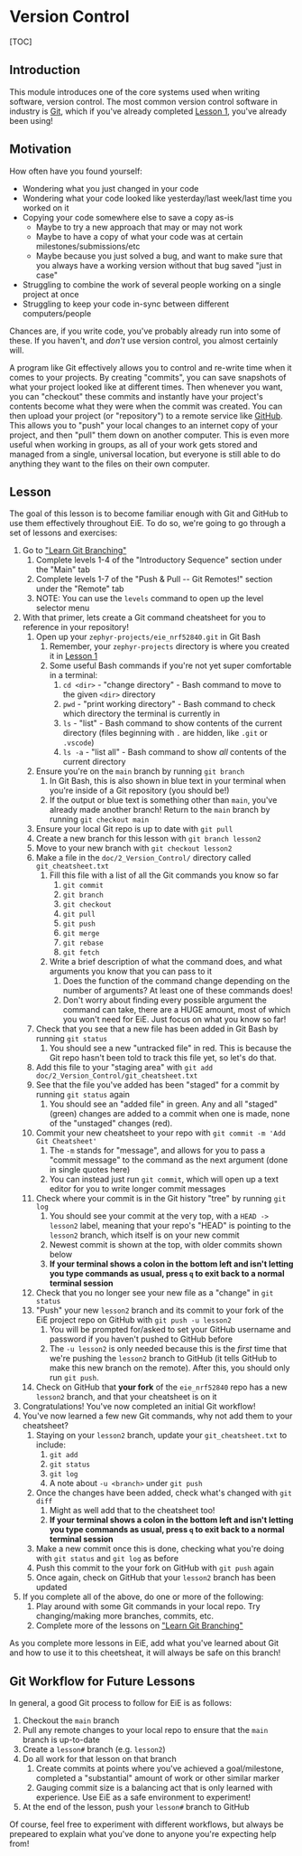 # Version Control

[TOC]

## Introduction

This module introduces one of the core systems used when writing software, version control.
The most common version control software in industry is [Git](https://git-scm.com/),
which if you've already completed [Lesson 1](../1_Getting_Started/README.MD),
you've already been using!

## Motivation

How often have you found yourself:

- Wondering what you just changed in your code
- Wondering what your code looked like yesterday/last week/last time you worked on it
- Copying your code somewhere else to save a copy as-is
  - Maybe to try a new approach that may or may not work
  - Maybe to have a copy of what your code was at certain milestones/submissions/etc
  - Maybe because you just solved a bug, and want to make sure that you always have a working version without that bug saved "just in case"
- Struggling to combine the work of several people working on a single project at once
- Struggling to keep your code in-sync between different computers/people

Chances are, if you write code, you've probably already run into some of these.
If you haven't, and *don't* use version control, you almost certainly will.

A program like Git effectively allows you to control and re-write time when it comes to your projects.
By creating "commits", you can save snapshots of what your project looked like at different times.
Then whenever you want,
you can "checkout" these commits and instantly have your project's contents become what they were when the commit was created.
You can then upload your project (or "repository") to a remote service like [GitHub](https://github.com/eiefirmware).
This allows you to "push" your local changes to an internet copy of your project,
and then "pull" them down on another computer.
This is even more useful when working in groups,
as all of your work gets stored and managed from a single, universal location,
but everyone is still able to do anything they want to the files on their own computer.

## Lesson

The goal of this lesson is to become familiar enough with Git and GitHub to use them effectively throughout EiE.
To do so, we're going to go through a set of lessons and exercises:

1. Go to ["Learn Git Branching"](https://learngitbranching.js.org/)
    1. Complete levels 1-4 of the "Introductory Sequence" section under the "Main" tab
    2. Complete levels 1-7 of the "Push & Pull -- Git Remotes!" section under the "Remote" tab
    3. NOTE: You can use the `levels` command to open up the level selector menu
2. With that primer, lets create a Git command cheatsheet for you to reference in your repository!
    1. Open up your `zephyr-projects/eie_nrf52840.git` in Git Bash
        1. Remember, your `zephyr-projects` directory is where you created it in [Lesson 1](../1_Getting_Started/README.MD)
        2. Some useful Bash commands if you're not yet super comfortable in a terminal:
            1. `cd <dir>` - "change directory" - Bash command to move to the given `<dir>` directory
            2. `pwd` - "print working directory" - Bash command to check which directory the terminal is currently in
            3. `ls` - "list" - Bash command to show contents of the current directory (files beginning with `.` are hidden, like `.git` or `.vscode`)
            4. `ls -a` - "list all" - Bash command to show *all* contents of the current directory
    2. Ensure you're on the `main` branch by running `git branch`
        1. In Git Bash, this is also shown in blue text in your terminal when you're inside of a Git repository (you should be!)
        2. If the output or blue text is something other than `main`, you've already made another branch! Return to the `main` branch by running `git checkout main`
    3. Ensure your local Git repo is up to date with `git pull`
    4. Create a new branch for this lesson with `git branch lesson2`
    5. Move to your new branch with `git checkout lesson2`
    6. Make a file in the `doc/2_Version_Control/` directory called `git_cheatsheet.txt`
        1. Fill this file with a list of all the Git commands you know so far
            1. `git commit`
            2. `git branch`
            3. `git checkout`
            4. `git pull`
            5. `git push`
            6. `git merge`
            7. `git rebase`
            8. `git fetch`
        2. Write a brief description of what the command does, and what arguments you know that you can pass to it
            1. Does the function of the command change depending on the number of arguments? At least one of these commands does!
            2. Don't worry about finding every possible argument the command can take, there are a HUGE amount, most of which you won't need for EiE. Just focus on what you know so far!
    7. Check that you see that a new file has been added in Git Bash by running `git status`
        1. You should see a new "untracked file" in red. This is because the Git repo hasn't been told to track this file yet, so let's do that.
    8. Add this file to your "staging area" with `git add doc/2_Version_Control/git_cheatsheet.txt`
    9. See that the file you've added has been "staged" for a commit by running `git status` again
        1. You should see an "added file" in green. Any and all "staged" (green) changes are added to a commit when one is made, none of the "unstaged" changes (red).
    10. Commit your new cheatsheet to your repo with `git commit -m 'Add Git Cheatsheet'`
        1. The `-m` stands for "message", and allows for you to pass a "commit message" to the command as the next argument (done in single quotes here)
        2. You can instead just run `git commit`, which will open up a text editor for you to write longer commit messages
    11. Check where your commit is in the Git history "tree" by running `git log`
        1. You should see your commit at the very top, with a `HEAD -> lesson2` label, meaning that your repo's "HEAD" is pointing to the `lesson2` branch, which itself is on your new commit
        2. Newest commit is shown at the top, with older commits shown below
        3. **If your terminal shows a colon in the bottom left and isn't letting you type commands as usual, press `q` to exit back to a normal terminal session**
    12. Check that you no longer see your new file as a "change" in `git status`
    13. "Push" your new `lesson2` branch and its commit to your fork of the EiE project repo on GitHub with `git push -u lesson2`
        1. You will be prompted for/asked to set your GitHub username and password if you haven't pushed to GitHub before
        2. The `-u lesson2` is only needed because this is the *first* time that we're pushing the `lesson2` branch to GitHub (it tells GitHub to make this new branch on the remote). After this, you should only run `git push`.
    14. Check on GitHub that **your fork** of the `eie_nrf52840` repo has a new `lesson2` branch, and that your cheatsheet is on it
3. Congratulations! You've now completed an initial Git workflow!
4. You've now learned a few new Git commands, why not add them to your cheatsheet?
    1. Staying on your `lesson2` branch, update your `git_cheatsheet.txt` to include:
        1. `git add`
        2. `git status`
        3. `git log`
        4. A note about `-u <branch>` under `git push`
    2. Once the changes have been added, check what's changed with `git diff`
        1. Might as well add that to the cheatsheet too!
        2. **If your terminal shows a colon in the bottom left and isn't letting you type commands as usual, press `q` to exit back to a normal terminal session**
    3. Make a new commit once this is done, checking what you're doing with `git status` and `git log` as before
    4. Push this commit to the your fork on GitHub with `git push` again
    5. Once again, check on GitHub that your `lesson2` branch has been updated
5. If you complete all of the above, do one or more of the following:
    1. Play around with some Git commands in your local repo. Try changing/making more branches, commits, etc.
    2. Complete more of the lessons on ["Learn Git Branching"](https://learngitbranching.js.org/)

As you complete more lessons in EiE,
add what you've learned about Git and how to use it to this cheetsheat,
it will always be safe on this branch!

## Git Workflow for Future Lessons

In general, a good Git process to follow for EiE is as follows:

1. Checkout the `main` branch
2. Pull any remote changes to your local repo to ensure that the `main` branch is up-to-date
3. Create a `lesson#` branch (e.g. `lesson2`)
4. Do all work for that lesson on that branch
    1. Create commits at points where you've achieved a goal/milestone, completed a "substantial" amount of work or other similar marker
    2. Gauging commit size is a balancing act that is only learned with experience. Use EiE as a safe environment to experiment!
5. At the end of the lesson, push your `lesson#` branch to GitHub

Of course, feel free to experiment with different workflows, but always be prepeared to explain what you've done to anyone you're expecting help from!
